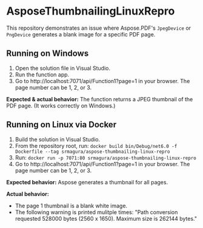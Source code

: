 ﻿# AsposeThumbnailingLinuxRepro

This repository demonstrates an issue where Aspose.PDF's `JpegDevice` or
`PngDevice` generates a blank image for a specific PDF page.

## Running on Windows

1. Open the solution file in Visual Studio.
2. Run the function app.
3. Go to http://localhost:7071/api/Function1?page=1 in your browser. The page
   number can be 1, 2, or 3.

**Expected & actual behavior:** The function returns a JPEG thumbnail of the PDF
page. (It works correctly on Windows.)

## Running on Linux via Docker

1. Build the solution in Visual Studio.
2. From the repository root, run:
   `docker build bin/Debug/net6.0 -f Dockerfile --tag srmagura/aspose-thumbnailing-linux-repro`
3. Run: `docker run -p 7071:80 srmagura/aspose-thumbnailing-linux-repro`
4. Go to http://localhost:7071/api/Function1?page=1 in your browser. The page
   number can be 1, 2, or 3.

**Expected behavior:** Aspose generates a thumbnail for all pages.

**Actual behavior:**

- The page 1 thumbnail is a blank white image.
- The following warning is printed mulitple times: "Path conversion requested
  528000 bytes (2560 x 1650). Maximum size is 262144 bytes."
